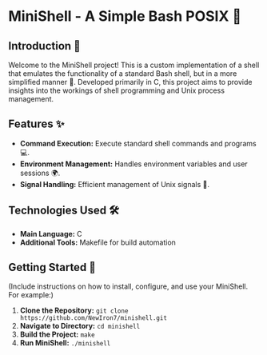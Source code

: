 # MiniShell - A Simple Bash POSIX 🐚

## Introduction 🌟

Welcome to the MiniShell project! This is a custom implementation of a shell that emulates the functionality of a standard Bash shell, but in a more simplified manner 🚀. Developed primarily in C, this project aims to provide insights into the workings of shell programming and Unix process management.

## Features ✨

- **Command Execution:** Execute standard shell commands and programs 💻.
- **Environment Management:** Handles environment variables and user sessions 🌍.
- **Signal Handling:** Efficient management of Unix signals 🚦.

## Technologies Used 🛠️

- **Main Language:** C
- **Additional Tools:** Makefile for build automation

## Getting Started 🏁

(Include instructions on how to install, configure, and use your MiniShell. For example:)

1. **Clone the Repository:** `git clone https://github.com/NewIron7/minishell.git`
2. **Navigate to Directory:** `cd minishell`
3. **Build the Project:** `make`
4. **Run MiniShell:** `./minishell`
